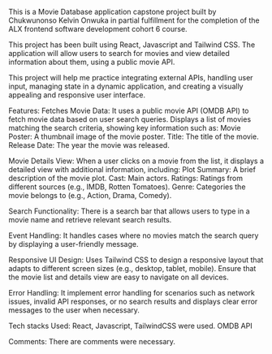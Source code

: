 This is a Movie Database application capstone project built by Chukwunonso Kelvin Onwuka in partial fulfillment for the completion of the ALX frontend software development cohort 6 course.

This project has been built using React, Javascript and Tailwind CSS. The application will allow users to search for movies and view detailed information about them, using a public movie API.

This project will help me practice integrating external APIs, handling user input, managing state in a dynamic application, and creating a visually appealing and responsive user interface.

Features:
Fetches Movie Data:
It uses a public movie API (OMDB API) to fetch movie data based on user search queries.
Displays a list of movies matching the search criteria, showing key information such as:
Movie Poster: A thumbnail image of the movie poster.
Title: The title of the movie.
Release Date: The year the movie was released.

Movie Details View:
When a user clicks on a movie from the list, it displays a detailed view with additional information, including:
Plot Summary: A brief description of the movie plot.
Cast: Main actors.
Ratings: Ratings from different sources (e.g., IMDB, Rotten Tomatoes).
Genre: Categories the movie belongs to (e.g., Action, Drama, Comedy).

Search Functionality:
There is a search bar that allows users to type in a movie name and retrieve relevant search results.

Event Handling:
It handles cases where no movies match the search query by displaying a user-friendly message.

Responsive UI Design:
Uses Tailwind CSS to design a responsive layout that adapts to different screen sizes (e.g., desktop, tablet, mobile).
Ensure that the movie list and details view are easy to navigate on all devices.

Error Handling:
It implement error handling for scenarios such as network issues, invalid API responses, or no search results and displays clear error messages to the user when necessary.

Tech stacks Used:
React, Javascript, TailwindCSS were used.
OMDB API 

Comments:
There are comments were necessary.